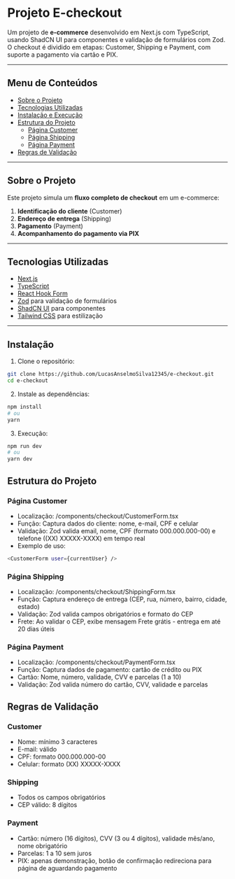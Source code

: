 # Projeto E-checkout

Um projeto de **e-commerce** desenvolvido em Next.js com TypeScript, usando ShadCN UI para componentes e validação de formulários com Zod. O checkout é dividido em etapas: Customer, Shipping e Payment, com suporte a pagamento via cartão e PIX.

---

## Menu de Conteúdos

- [Sobre o Projeto](#sobre-o-projeto)
- [Tecnologias Utilizadas](#tecnologias-utilizadas)
- [Instalação e Execução](#instalação)
- [Estrutura do Projeto](#estrutura-do-projeto)
  - [Página Customer](#página-customer)
  - [Página Shipping](#página-shipping)
  - [Página Payment](#página-payment)
- [Regras de Validação](#regras-de-validação)

---

## Sobre o Projeto

Este projeto simula um **fluxo completo de checkout** em um e-commerce:

1. **Identificação do cliente** (Customer)
2. **Endereço de entrega** (Shipping)
3. **Pagamento** (Payment)
4. **Acompanhamento do pagamento via PIX**

---

## Tecnologias Utilizadas

- [Next.js](https://nextjs.org/)
- [TypeScript](https://www.typescriptlang.org/)
- [React Hook Form](https://react-hook-form.com/)
- [Zod](https://zod.dev/) para validação de formulários
- [ShadCN UI](https://ui.shadcn.com/) para componentes
- [Tailwind CSS](https://tailwindcss.com/) para estilização

---

## Instalação

1. Clone o repositório:

```bash
git clone https://github.com/LucasAnselmoSilva12345/e-checkout.git
cd e-checkout
```

2. Instale as dependências:

```bash
npm install
# ou
yarn
```

3. Execução:

```bash
npm run dev
# ou
yarn dev
```

## Estrutura do Projeto

### Página Customer

- Localização: /components/checkout/CustomerForm.tsx
- Função: Captura dados do cliente: nome, e-mail, CPF e celular
- Validação: Zod valida email, nome, CPF (formato 000.000.000-00) e telefone ((XX) XXXXX-XXXX) em tempo real
- Exemplo de uso:

```bash
<CustomerForm user={currentUser} />
```

### Página Shipping

- Localização: /components/checkout/ShippingForm.tsx
- Função: Captura endereço de entrega (CEP, rua, número, bairro, cidade, estado)
- Validação: Zod valida campos obrigatórios e formato do CEP
- Frete: Ao validar o CEP, exibe mensagem Frete grátis - entrega em até 20 dias úteis

### Página Payment

- Localização: /components/checkout/PaymentForm.tsx
- Função: Captura dados de pagamento: cartão de crédito ou PIX
- Cartão: Nome, número, validade, CVV e parcelas (1 a 10)
- Validação: Zod valida número do cartão, CVV, validade e parcelas

## Regras de Validação

### Customer

- Nome: mínimo 3 caracteres
- E-mail: válido
- CPF: formato 000.000.000-00
- Celular: formato (XX) XXXXX-XXXX

### Shipping

- Todos os campos obrigatórios
- CEP válido: 8 dígitos

### Payment

- Cartão: número (16 dígitos), CVV (3 ou 4 dígitos), validade mês/ano, nome obrigatório
- Parcelas: 1 a 10 sem juros
- PIX: apenas demonstração, botão de confirmação redireciona para página de aguardando pagamento
